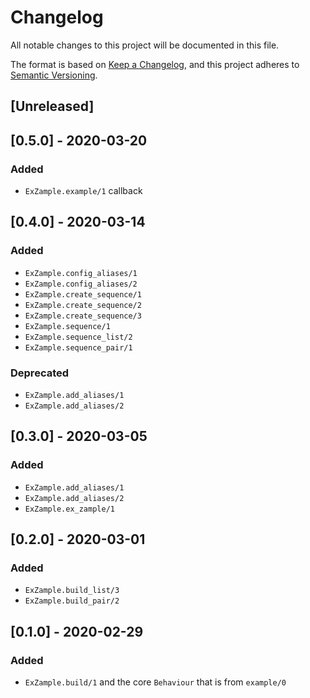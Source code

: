 # Changelog
All notable changes to this project will be documented in this file.

The format is based on [Keep a Changelog](https://keepachangelog.com/en/1.0.0/),
and this project adheres to [Semantic Versioning](https://semver.org/spec/v2.0.0.html).

## [Unreleased]

## [0.5.0] - 2020-03-20

### Added
- `ExZample.example/1` callback

## [0.4.0] - 2020-03-14

### Added
- `ExZample.config_aliases/1`
- `ExZample.config_aliases/2`
- `ExZample.create_sequence/1`
- `ExZample.create_sequence/2`
- `ExZample.create_sequence/3`
- `ExZample.sequence/1`
- `ExZample.sequence_list/2`
- `ExZample.sequence_pair/1`

### Deprecated
- `ExZample.add_aliases/1`
- `ExZample.add_aliases/2`

## [0.3.0] - 2020-03-05

### Added
- `ExZample.add_aliases/1`
- `ExZample.add_aliases/2`
- `ExZample.ex_zample/1`

## [0.2.0] - 2020-03-01

### Added
- `ExZample.build_list/3`
- `ExZample.build_pair/2`

## [0.1.0] - 2020-02-29
### Added
- `ExZample.build/1` and the core `Behaviour` that is from `example/0`
